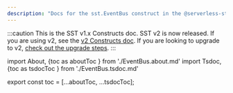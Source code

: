 ```yaml
---
description: "Docs for the sst.EventBus construct in the @serverless-stack/resources package"
---
```


:::caution
This is the SST v1.x Constructs doc. SST v2 is now released. If you are using v2, see the [v2 Constructs doc](/constructs). If you are looking to upgrade to v2, [check out the upgrade steps](/upgrade-guide#upgrade-to-v20).
:::

import About, {toc as aboutToc } from './EventBus.about.md'
import Tsdoc, {toc as tsdocToc } from './EventBus.tsdoc.md'

<About />
<Tsdoc />

export const toc = [...aboutToc, ...tsdocToc];
